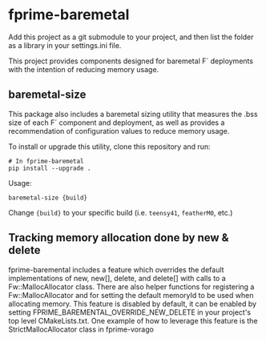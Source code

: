 # fprime-baremetal

Add this project as a git submodule to your project, and then list the folder as a library in your settings.ini file.

This project provides components designed for baremetal F´ deployments with the intention of reducing memory usage.

## baremetal-size

This package also includes a baremetal sizing utility that measures the .bss size of each F´ component and deployment, as well
as provides a recommendation of configuration values to reduce memory usage.

To install or upgrade this utility, clone this repository and run:
```shell
# In fprime-baremetal
pip install --upgrade .
```

Usage:
```shell
baremetal-size {build}
```

Change `{build}` to your specific build (i.e. `teensy41`, `featherM0`, etc.)

## Tracking memory allocation done by new & delete
fprime-baremental includes a feature which overrides the default implementations of new, new[], delete, and delete[] with calls to a Fw::MallocAllocator class. 
There are also helper functions for registering a Fw::MallocAllocator and for setting the default memoryId to be used when allocating memory. 
This feature is disabled by default, it can be enabled by setting FPRIME_BAREMENTAL_OVERRIDE_NEW_DELETE in your project's top level CMakeLists.txt.
One example of how to leverage this feature is the StrictMallocAllocator class in fprime-vorago